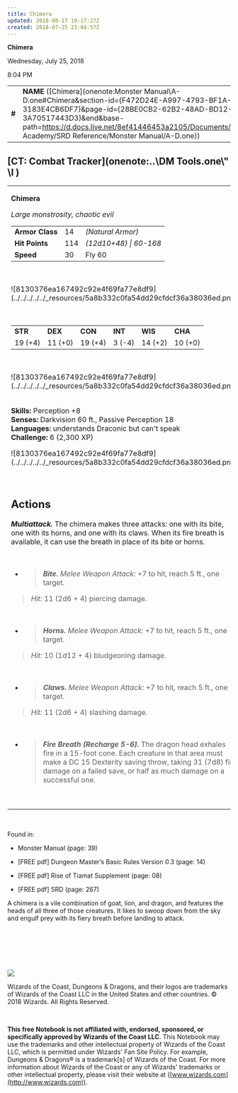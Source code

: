 ```yaml
---
title: Chimera
updated: 2018-08-17 19:17:27Z
created: 2018-07-25 23:04:57Z
---
```


**Chimera**

Wednesday, July 25, 2018

8:04 PM

|        |                                                                                                                                                                                                                                                                                        |        |         |         |     |       |         |
|--------|----------------------------------------------------------------------------------------------------------------------------------------------------------------------------------------------------------------------------------------------------------------------------------------|--------|---------|---------|-----|-------|---------|
| **\#** | **NAME** ([Chimera](onenote:Monster Manual\\A-D.one#Chimera&section-id={F472D24E-A997-4793-BF1A-3183E4CB6DF7}&page-id={28BE0CB2-62B2-48AD-BD12-3A70517443D3}&end&base-path=https://d.docs.live.net/8ef41446453a2105/Documents/Adventure Academy/SRD Reference/Monster Manual/A-D.one)) | **14** | **114** | **114** | \-  | Notes | 2300 XP |

## [CT: Combat Tracker](onenote:..\\DM Tools.one\\" \l )

<table><tbody><tr class="odd"><td><p><strong>Chimera</strong></p><p><em>Large monstrosity, chaotic evil<br />
</em></p><table><tbody><tr class="odd"><td><strong>Armor Class</strong></td><td>14</td><td><em>(Natural Armor)</em></td></tr><tr class="even"><td><strong>Hit Points</strong></td><td>114</td><td><em>(12d10+48) | 60-168</em></td></tr><tr class="odd"><td><strong>Speed</strong></td><td>30</td><td>Fly 60</td></tr></tbody></table><p> </p><p>![8130376ea167492c92e4f69fa77e8df9](../../../../../_resources/5a8b332c0fa54dd29cfdcf36a38036ed.png)</p><p> </p><table><tbody><tr class="odd"><td><strong>STR</strong></td><td><strong>DEX</strong></td><td><strong>CON</strong></td><td><strong>INT</strong></td><td><strong>WIS</strong></td><td><strong>CHA</strong></td></tr><tr class="even"><td>19 (+4)</td><td>11 (+0)</td><td>19 (+4)</td><td>3 (-4)</td><td>14 (+2)</td><td>10 (+0)</td></tr></tbody></table><p> </p><p>![8130376ea167492c92e4f69fa77e8df9](../../../../../_resources/5a8b332c0fa54dd29cfdcf36a38036ed.png)</p><p><strong><br />
Skills:</strong> Perception +8<br />
<strong>Senses:</strong> Darkvision 60 ft., Passive Perception 18<br />
<strong>Languages:</strong> understands Draconic but can't speak<br />
<strong>Challenge:</strong> 6 (2,300 XP)</p><p>![8130376ea167492c92e4f69fa77e8df9](../../../../../_resources/5a8b332c0fa54dd29cfdcf36a38036ed.png)</p><p> </p><h2 id="actions"><strong>Actions</strong></h2><p><em><strong>Multiattack.</strong></em> The chimera makes three attacks: one with its bite, one with its horns, and one with its claws. When its fire breath is available, it can use the breath in place of its bite or horns.</p><p> </p><ul><li><blockquote><p><em><strong>Bite.</strong> Melee Weapon Attack:</em> +7 to hit, reach 5 ft., one target.</p></blockquote></li></ul><blockquote><p><em>Hit:</em> 11 (2d6 + 4) piercing damage.</p></blockquote><p> </p><ul><li><blockquote><p><em><strong>Horns.</strong> Melee Weapon Attack:</em> +7 to hit, reach 5 ft., one target.</p></blockquote></li></ul><blockquote><p><em>Hit:</em> 10 (1d12 + 4) bludgeoning damage.</p></blockquote><p> </p><ul><li><blockquote><p><em><strong>Claws.</strong> Melee Weapon Attack:</em> +7 to hit, reach 5 ft., one target.</p></blockquote></li></ul><blockquote><p><em>Hit:</em> 11 (2d6 + 4) slashing damage.</p></blockquote><p> </p><ul><li><blockquote><p><em><strong>Fire Breath (Recharge 5-6).</strong></em> The dragon head exhales fire in a 15-foot cone. Each creature in that area must make a DC 15 Dexterity saving throw, taking 31 (7d8) fire damage on a failed save, or half as much damage on a successful one.</p></blockquote></li></ul><p> </p></td></tr></tbody></table>

 

Found in:

-   Monster Manual (page: 39)

-   \[FREE pdf\] Dungeon Master’s Basic Rules Version 0.3 (page: 14)

-   \[FREE pdf\] Rise of Tiamat Supplement (page: 08)

-   \[FREE pdf\] SRD (page: 267)

A chimera is a vile combination of goat, lion, and dragon, and features the heads of all three of those creatures. It likes to swoop down from the sky and engulf prey with its fiery breath before landing to attack.

 

 

 

![](tmp\media\image2.png)

Wizards of the Coast, Dungeons & Dragons, and their logos are trademarks of Wizards of the Coast LLC in the United States and other countries. © 2018 Wizards. All Rights Reserved.

 

**This free Notebook is not affiliated with, endorsed, sponsored, or specifically approved by Wizards of the Coast LLC**. This Notebook may use the trademarks and other intellectual property of Wizards of the Coast LLC, which is permitted under Wizards' Fan Site Policy. For example, Dungeons & Dragons® is a trademark\[s\] of Wizards of the Coast. For more information about Wizards of the Coast or any of Wizards' trademarks or other intellectual property, please visit their website at ([www.wizards.com](http://www.wizards.com)).
